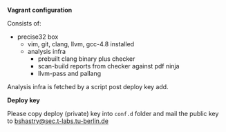 **Vagrant configuration**

Consists of:

- precise32 box
  - vim, git, clang, llvm, gcc-4.8 installed
  - analysis infra
    - prebuilt clang binary plus checker
    - scan-build reports from checker against pdf ninja
    - llvm-pass and pallang

Analysis infra is fetched by a script post deploy key add.

**Deploy key**

Please copy deploy (private) key into `conf.d` folder and mail the public key to bshastry@sec.t-labs.tu-berlin.de

